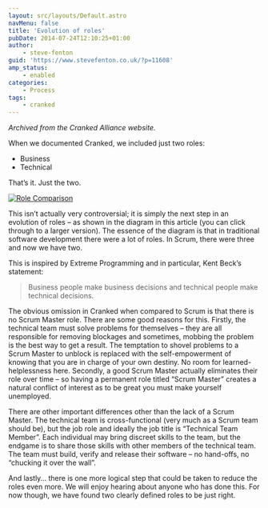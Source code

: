 ```yaml
---
layout: src/layouts/Default.astro
navMenu: false
title: 'Evolution of roles'
pubDate: 2014-07-24T12:10:25+01:00
author:
    - steve-fenton
guid: 'https://www.stevefenton.co.uk/?p=11608'
amp_status:
    - enabled
categories:
    - Process
tags:
    - cranked
---
```


*Archived from the Cranked Alliance website.*

When we documented Cranked, we included just two roles:

- Business
- Technical

That’s it. Just the two.

[![Role Comparison](/img/2021/07/roles.png)](/2014/07/evolution-of-roles/roles/)

This isn’t actually very controversial; it is simply the next step in an evolution of roles – as shown in the diagram in this article (you can click through to a larger version). The essence of the diagram is that in traditional software development there were a lot of roles. In Scrum, there were three and now we have two.

This is inspired by Extreme Programming and in particular, Kent Beck’s statement:

> Business people make business decisions and technical people make technical decisions.

The obvious omission in Cranked when compared to Scrum is that there is no Scrum Master role. There are some good reasons for this. Firstly, the technical team must solve problems for themselves – they are all responsible for removing blockages and sometimes, mobbing the problem is the best way to get a result. The temptation to shovel problems to a Scrum Master to unblock is replaced with the self-empowerment of knowing that you are in charge of your own destiny. No room for learned-helplessness here. Secondly, a good Scrum Master actually eliminates their role over time – so having a permanent role titled “Scrum Master” creates a natural conflict of interest as to be great you must make yourself unemployed.

There are other important differences other than the lack of a Scrum Master. The technical team is cross-functional (very much as a Scrum team should be), but the job role and ideally the job title is “Technical Team Member”. Each individual may bring discreet skills to the team, but the endgame is to share those skills with other members of the technical team. The team must build, verify and release their software – no hand-offs, no “chucking it over the wall”.

And lastly… there is one more logical step that could be taken to reduce the roles even more. We will enjoy hearing about anyone who has done this. For now though, we have found two clearly defined roles to be just right.
